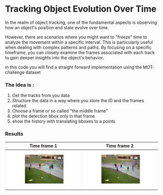# Tracking Object Evolution Over Time
In the realm of object tracking, one of the fundamental aspects is observing how an object's position and state evolve 
over time.

However, there are scenarios where you might want to "freeze" time to analyze the movement within a specific interval. 
This is particularly useful when dealing with complex patterns and paths. By focusing on a specific timeframe, 
you can closely examine the frames associated with each track to gain deeper insights into the object's behavior.

in this code you will find a straight forward implementation using the MOT-challenge dataset 

### The Idea is : 

<ol>
<li> Get the tracks from you data </li>
<li> Structure the data in a way where you store the ID and the frames related </li>
<li> Choose a frame or so called "the middle frame" </li>
<li> plot the detection bbox only in that frame </li>
<li> show the history with translating bboxes to a points </li>
</ol>

### Results 

| Time frame 1                                                                                                                                    | Time frame 2                                                                                                                                    |
|-------------------------------------------------------------------------------------------------------------------------------------------------|-------------------------------------------------------------------------------------------------------------------------------------------------|
| ![](https://raw.githubusercontent.com/AbdelazizHamadi/Computer-Vision-Hacks-/master/Object-Tracking/Show%20Track%20History/res/track_hist1.png) | ![](https://raw.githubusercontent.com/AbdelazizHamadi/Computer-Vision-Hacks-/master/Object-Tracking/Show%20Track%20History/res/track_hist2.png) |
